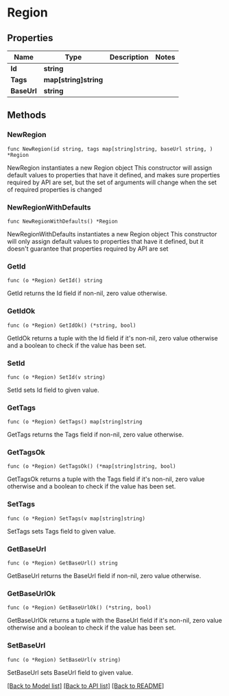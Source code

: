 # Region

## Properties

Name | Type | Description | Notes
------------ | ------------- | ------------- | -------------
**Id** | **string** |  | 
**Tags** | **map[string]string** |  | 
**BaseUrl** | **string** |  | 

## Methods

### NewRegion

`func NewRegion(id string, tags map[string]string, baseUrl string, ) *Region`

NewRegion instantiates a new Region object
This constructor will assign default values to properties that have it defined,
and makes sure properties required by API are set, but the set of arguments
will change when the set of required properties is changed

### NewRegionWithDefaults

`func NewRegionWithDefaults() *Region`

NewRegionWithDefaults instantiates a new Region object
This constructor will only assign default values to properties that have it defined,
but it doesn't guarantee that properties required by API are set

### GetId

`func (o *Region) GetId() string`

GetId returns the Id field if non-nil, zero value otherwise.

### GetIdOk

`func (o *Region) GetIdOk() (*string, bool)`

GetIdOk returns a tuple with the Id field if it's non-nil, zero value otherwise
and a boolean to check if the value has been set.

### SetId

`func (o *Region) SetId(v string)`

SetId sets Id field to given value.


### GetTags

`func (o *Region) GetTags() map[string]string`

GetTags returns the Tags field if non-nil, zero value otherwise.

### GetTagsOk

`func (o *Region) GetTagsOk() (*map[string]string, bool)`

GetTagsOk returns a tuple with the Tags field if it's non-nil, zero value otherwise
and a boolean to check if the value has been set.

### SetTags

`func (o *Region) SetTags(v map[string]string)`

SetTags sets Tags field to given value.


### GetBaseUrl

`func (o *Region) GetBaseUrl() string`

GetBaseUrl returns the BaseUrl field if non-nil, zero value otherwise.

### GetBaseUrlOk

`func (o *Region) GetBaseUrlOk() (*string, bool)`

GetBaseUrlOk returns a tuple with the BaseUrl field if it's non-nil, zero value otherwise
and a boolean to check if the value has been set.

### SetBaseUrl

`func (o *Region) SetBaseUrl(v string)`

SetBaseUrl sets BaseUrl field to given value.



[[Back to Model list]](../README.md#documentation-for-models) [[Back to API list]](../README.md#documentation-for-api-endpoints) [[Back to README]](../README.md)


